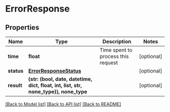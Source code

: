 # ErrorResponse

## Properties
Name | Type | Description | Notes
------------ | ------------- | ------------- | -------------
**time** | **float** | Time spent to process this request | [optional] 
**status** | [**ErrorResponseStatus**](ErrorResponseStatus.md) |  | [optional] 
**result** | **{str: (bool, date, datetime, dict, float, int, list, str, none_type)}, none_type** |  | [optional] 

[[Back to Model list]](../README.md#documentation-for-models) [[Back to API list]](../README.md#documentation-for-api-endpoints) [[Back to README]](../README.md)


